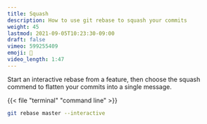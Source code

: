 ```yaml
---
title: Squash
description: How to use git rebase to squash your commits
weight: 45
lastmod: 2021-09-05T10:23:30-09:00
draft: false
vimeo: 599255409
emoji: 🥞
video_length: 1:47
---
```


Start an interactive rebase from a feature, then choose the squash commend to flatten your commits into a single message.

{{< file "terminal" "command line" >}}

```bash
git rebase master --interactive
```
